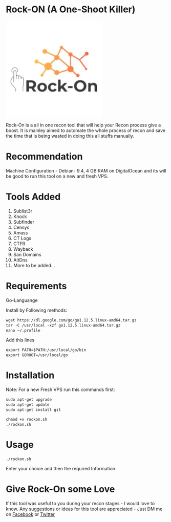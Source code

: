 # Rock-ON (A One-Shoot Killer)
![Rock-ON Logo](logo1.jpg)

Rock-On is a all in one recon tool that will help your Recon process give a boost. It is mainley aimed to automate the whole process of recon and save the time that is being wasted in doing this all stuffs manually.

# Recommendation

Machine Configuration - Debian- 9.4, 4 GB RAM on DigitalOcean and its will be good to run this tool on a new and fresh VPS.

# Tools Added

1. Sublist3r 
1. Knock 
1. Subfinder 
1. Censys 
1. Amass 
1. CT Logs 
1. CTFR 
1. Wayback 
1. San Domains 
1. AltDns 
1. More to be added...


# Requirements

Go-Languange

Install by Following methods:
```
wget https://dl.google.com/go/go1.12.5.linux-amd64.tar.gz
tar -C /usr/local -xzf go1.12.5.linux-amd64.tar.gz
nano ~/.profile
```
Add this lines
``` 
export PATH=$PATH:/usr/local/go/bin
export GOROOT=/usr/local/go
```

# Installation

Note: For a new Fresh VPS run this commands first:
```
sudo apt-get upgrade
sudo apt-get update
sudo apt-get install git
```

```
chmod +x rockon.sh
./rockon.sh
```

# Usage

```
./rockon.sh
```
Enter your choice and then the required Information.

# Give Rock-On some Love

If this tool was useful to you during your recon stages - I would love to know. Any suggestions or ideas for this tool are appreciated - Just DM me on [Facebook](https://www.facebook.com/silverpoision) or [Twitter](https://twitter.com/SilverPoision)
